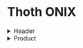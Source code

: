 # Thoth ONIX

<details>
  <summary>Header</summary>
  
  `Mandatory` `Composite`
    
  File information.
  
<details>
  <summary>Sender</summary>
  
  `Mandatory` `Composite`
  
  Information about the entity sending the file.
  
<details>
  <summary>SenderName</summary>
      
  `Mandatory`
  
  The name of the entity sending the file.
  
</details>

<details>
  <summary>EmailAddress</summary>

  `Mandatory`

  Email address of contact at sending entity.
  
</details>

</details>

<details>
  <summary>SentDateTime</summary>
    
  `Mandatory`
  
  Specifies the date and time when the file is being sent.

  YYYYMMDDThhmmss (Date e time) format recommended.
  
</details>

</details>

<details>
  <summary>Product</summary>
  
  `Mandatory` `Composite` `Repeatable`
  
  Information about the publication.

  Mandatory for each publication in the file; at least one `<Product>` tag should be included per file.
  
<details>
  <summary>RecordReference</summary>

  `Mandatory`

  Identify the information record which you send out about that product.

  **ISBN** recommended.
  
</details>

<details>
  <summary>NotificationType</summary>

  `Mandatory`

  Indicates the type of notification or update which you are sending

  Only code `03` (Notification confirmed on publication) currently available.

</details>

<details>
  <summary>ProductIdentifier</summary>

  `Mandatory` `Composite` `Repeatable`

  An identifier of the product.
    
<details>
  <summary>ProductIDType</summary>
  
  `Mandatory in composite`

  ONIX code specifying the Product Identifier type provided.

  Mandatory in each occurrence of the `<ProductIdentifier>` composite.

  Available codes:
  <table>
    <tr>
      <th>ONIX Code</th>
      <th>Description</th>
    </tr>
    <tr>
      <td>01</td>
      <td>Proprietary</td>
    </tr>
    <tr>
      <td>06</td>
      <td>DOI</td>
    </tr>
    <tr>
      <td>13</td>
      <td>LCCN</td>
    </tr>
    <tr>
      <td>15</td>
      <td>ISBN-13</td>
    </tr>
    <tr>
      <td>23</td>
      <td>OCLC</td>
    </tr>
  </table>
</details>

<details>
  <summary>IDTypeName</summary>
  
  `Optional`
  
  A name which identifies a proprietary identifier.
  
  Must be used when, and only when, the code in the `<ProductIDType>` element indicates a proprietary identifier (ONIX code 01).
  
</details>

<details>
  <summary>IDValue</summary>

  `Mandatory in composite`

  The identifier value of the type specified in the `<ProductIDType>` element.
  
  Mandatory in each occurrence of the `<ProductIdentifier>` composite.
  
</details>

</details>

<details>
  <summary>DescriptiveDetail</summary>

  `Mandatory` `Composite`

  Description of the form and content of a product.

  Mandatory in any `<Product>` record.
  
<details>
  <summary>ProductComposition</summary>

  `Mandatory` `Composite`

  ONIX code which indicates whether a product consists of a single item or multiple items. 
  
  Mandatory in an occurrence of `<DescriptiveDetail>` composite.

  Only `00` (Single-component retail product) currently available.
  
</details>

<details>
  <summary>ProductForm</summary>

  `Mandatory`

  Indicates the primary form of a product.

  Mandatory in an occurrence of `<DescriptiveDetail>` composite.

  Available codes:
  <table>
    <tr>
      <th>ONIX Code</th>
      <th>Description</th>
    </tr>
    <tr>
      <td>AN</td>
      <td>Downloadable and online audio file</td>
    </tr>
    <tr>
      <td>BB</td>
      <td>Hardback</td>
    </tr>
    <tr>
      <td>BC</td>
      <td>Paperback</td>
    </tr>
    <tr>
      <td>EB</td>
      <td>Digital download and online</td>
    </tr>
  </table>
  
</details>

<details>
  <summary>ProductFormDetail</summary>

  `Optional`

  Specifies the digital format.

  Mandatory when specifying a digital `<ProductForm>` (AN and EB).

  Available codes:

  **AN**
  <table>
    <tr>
      <th>ONIX Code</th>
      <th>Description</th>
    </tr>
    <tr>
      <td>A103</td>
      <td>MP3 format</td>
    </tr>
    <tr>
      <td>A104</td>
      <td>WAV format</td>
    </tr>
  </table>

  **EB**
  <table>
    <tr>
      <th>ONIX Code</th>
      <th>Description</th>
    </tr>
    <tr>
      <td>E100</td>
      <td>Other (use to Fiction Book)</td>
    </tr>
    <tr>
      <td>E101</td>
      <td>EPUB</td>
    </tr>
    <tr>
      <td>E104</td>
      <td>DOCX</td>
    </tr>
    <tr>
      <td>E105</td>
      <td>HTML</td>
    </tr>
    <tr>
      <td>E107</td>
      <td>PDF</td>
    </tr>
    <tr>
      <td>E113</td>
      <td>XHTML</td>
    </tr>
    <tr>
      <td>E116</td>
      <td>Amazon Kindle</td>
    </tr>
    <tr>
      <td>E127</td>
      <td>Mobipocket</td>
    </tr>
  </table>
  
</details>

<details>
  <summary>PrimaryContentType</summary>

  `Mandatory`

  Indicates the primary or only content type included in a product.

  Only code `10` (Text eye-readable) currently available.
  
</details>

<details>
  <summary>Measure</summary>

  `Optional` `Composite` `Repeteable`

  Identifies a measurement and its units, specifying the overall dimensions of a product, including packaging.

<details>
  <summary>MeasureType</summary>

  `Mandatory in composite`

  ONIX code indicating the dimension which is specified.
  
  Mandatory in each occurrence of the `<Measure>` composite.

  Available codes:
  <table>
    <tr>
      <th>ONIX Code</th>
      <th>Description</th>
    </tr>
    <tr>
      <td>01</td>
      <td>Height</td>
    </tr>
    <tr>
      <td>02</td>
      <td>Width</td>
    </tr>
    <tr>
      <td>03</td>
      <td>Thickness</td>
    </tr>
    <tr>
      <td>08</td>
      <td>Unit weight</td>
    </tr>
  </table>
  
</details>
<details>
  <summary>Measurement</summary>

  `Mandatory in composite`

  The value representing the `<MeasureType>` dimension in the units specified by `<MeasureUnitCode>`.

  Mandatory in each occurrence of the `<Measure>` composite.
  
</details>
<details>
  <summary>MeasureUnitCode</summary>

  `Mandatory in composite`

  Indicates the measure unit in which dimensions are given.
  
  Mandatory in each occurrence of the `<Measure>` composite.

  Available codes:

  **Height, Width and Thickness**
  <table>
    <tr>
      <th>Value</th>
      <th>Description</th>
    </tr>
    <tr>
      <td>cm</td>
      <td>Centimeters</td>
    </tr>
    <tr>
      <td>mm</td>
      <td>Millimeters</td>
    </tr>
    <tr>
      <td>in</td>
      <td>Inches (US)</td>
    </tr>
  </table>

  **Unit weight**
  <table>
    <tr>
      <th>Value</th>
      <th>Description</th>
    </tr>
    <tr>
      <td>gr</td>
      <td>Grams</td>
    </tr>
    <tr>
      <td>oz</td>
      <td>Ounces (US)</td>
    </tr>
  </table>
  
</details>

</details>

<details>
  <summary>EpubLicense</summary>
  
  `Optional` `Composite`
  
  Name or title of the license governing use of the product, and a link to the license terms in eye-readable or machine-readable form.
  
<details>
  <summary>EpubLicenseName</summary>

  `Mandatory in composite`

  The name or title of the license. 
  
  Mandatory in any `<EpubLicense>` composite.
  
</details>

<details>
  <summary>EpubLicenseExpression</summary>

  `Mandatory in composite` `Composite`

  Details a link to an expression of the license terms.
  
<details>
  <summary>EpubLicenseExpressionType</summary>

  `Mandatory in composite`

  ONIX code identifying the nature or format of the license expression specified.

  Only code `02` (Professional readable) currently available.
  
</details>

<details>
  <summary>EpubLicenseExpressionLink</summary>

  `Mandatory in composite`

  The URI for the license expression.
  
</details>

</details>
</details>
<details>
  <summary>TitleDetail</summary>
  
  `Mandatory` `Composite`

  Title of the product described in the record.
  
<details>
  
  <summary>TitleType</summary>
  
  `Mandatory in composite`

  ONIX code indicating the type of a title.
  
  Only code `02` (Distinctive title (book)) currently available.
  
</details>
<details>
  <summary>TitleElement</summary>

  `Mandatory in composite` `Composite`

  Group of elements representing the title element.
  
<details>
  <summary>TitleElementLevel</summary>

  `Mandatory in composite`

  ONIX code indicating the level of a title element.

  Only code `01` (Product) currently available.
  
</details>

<details>
  <summary>TitleText</summary>

  `Mandatory in composite`

  The text of a title element, excluding any subtitle.
  
</details>
<details>
  <summary>Subtitle</summary>

  `Optional`

  The text of a subtitle.
  
</details>

</details>

</details>

<details>
<summary>Contributor</summary>
<details>
<summary>SequenceNumber</summary>
</details>
<details>
<summary>ContributorRole</summary>
</details>
<details>
<summary>NameIdentifier</summary>
<details>
<summary>NameIDType</summary>
</details>
<details>
<summary>IDValue</summary>
</details>
</details>
<details>
<summary>PersonName</summary>
</details>
<details>
<summary>NamesBeforeKey</summary>
</details>
<details>
<summary>KeyNames</summary>
</details>
<details>
<summary>ProfessionalAffiliation</summary>
<details>
<summary>ProfessionalPosition</summary>
</details>
<details>
<summary>Affiliation</summary>
</details>
</details>
<details>
<summary>BiographicalNote</summary>
</details>
<details>
<summary>Website</summary>
<details>
<summary>WebsiteRole</summary>
</details>
<details>
<summary>WebsiteDescription</summary>
</details>
<details>
<summary>WebsiteLink</summary>
</details>
</details>
</details>
<details>
<summary>Edition</summary>
<details>
<summary>EditionNumber</summary>
</details>
</details>
<details>
<summary>Language</summary>
<details>
<summary>LanguageRole</summary>
</details>
<details>
<summary>LanguageCode</summary>
</details>
</details>
<details>
<summary>Extent</summary>
<details>
<summary>ExtentType</summary>
</details>
<details>
<summary>ExtentValue</summary>
</details>
<details>
<summary>ExtentUnit</summary>
</details>
</details>
<details>
<summary>IllustrationsNote</summary>
</details>
<details>
<summary>AncillaryContent</summary>
<details>
<summary>AncillaryContentType</summary>
</details>
<details>
<summary>AncillaryContentDescription</summary>
</details>
<details>
<summary>Number</summary>
</details>
</details>
<details>
<summary>Subject</summary>
<details>
<summary>MainSubject</summary>
</details>
<details>
<summary>SubjectSchemeIdentifier</summary>
</details>
<details>
<summary>SubjectHeadingText</summary>
</details>
<details>
<summary>SubjectCode</summary>
</details>
</details>
<details>
<summary>Audience</summary>
<details>
<summary>AudienceCodeType</summary>
</details>
<details>
<summary>AudienceCodeValue</summary>
</details>
</details>
</details>
<details>
<summary>CollateralDetail</summary>
<details>
<summary>TextContent</summary>
<details>
<summary>TextType</summary>
</details>
<details>
<summary>ContentAudience</summary>
</details>
<details>
<summary>Text</summary>
</details>
</details>
<details>
<summary>SupportingResource</summary>
<details>
<summary>ResourceContentType</summary>
</details>
<details>
<summary>ContentAudience</summary>
</details>
<details>
<summary>ResourceMode</summary>
</details>
<details>
<summary>ResourceFeature</summary>
<details>
<summary>ResourceFeatureType</summary>
</details>
<details>
<summary>FeatureNote</summary>
</details>
</details>
<details>
<summary>ResourceVersion</summary>
<details>
<summary>ResourceForm</summary>
</details>
<details>
<summary>ResourceLink</summary>
</details>
</details>
</details>
</details>
<details>
<summary>ContentDetail</summary>
<details>
<summary>ContentItem</summary>
<details>
<summary>LevelSequenceNumber</summary>
</details>
</details>
<details>
<summary>TextItem</summary>
<details>
<summary>TextItemType</summary>
</details>
<details>
<summary>TextItemIdentifier</summary>
<details>
<summary>TextItemIDType</summary>
</details>
<details>
<summary>IDValue</summary>
</details>
</details>
</details>
<details>
<summary>PageRun</summary>
<details>
<summary>FirstPageNumber</summary>
</details>
<details>
<summary>LastPageNumber</summary>
</details>
</details>
<details>
<summary>NumberOfPages</summary>
</details>
</details>
<details>
<summary>PublishingDetail</summary>
<details>
<summary>Imprint</summary>
<details>
<summary>ImprintName</summary>
<details>
<summary>ImprintIdentifier</summary>
<details>
<summary>ImprintIDType</summary>
</details>
<details>
<summary>IDTypeName</summary>
</details>
<details>
<summary>IDValue</summary>
</details>
</details>
</details>
</details>
<details>
<summary>Publisher</summary>
<details>
<summary>PublishingRole</summary>
</details>
<details>
<summary>PublisherIdentifier</summary>
<details>
<summary>PublisherIDType</summary>
</details>
<details>
<summary>IDValue</summary>
</details>
</details>
<details>
<summary>PublisherName</summary>
</details>
<details>
<summary>Website</summary>
<details>
<summary>WebsiteRole</summary>
</details>
<details>
<summary>WebsiteDescription</summary>
</details>
<details>
<summary>WebsiteLink</summary>
</details>
</details>
<details>
<summary>Funding</summary>
<details>
<summary>FundingIdentifier</summary>
<details>
<summary>FundingIDType</summary>
</details>
<details>
<summary>IDTypeName</summary>
</details>
<details>
<summary>IDValue</summary>
</details>
</details>
</details>
</details>
<details>
<summary>CityOfPublication</summary>
</details>
<details>
<summary>PublishingStatus</summary>
</details>
<details>
<summary>PublishingDate</summary>
<details>
<summary>PublishingDateRole</summary>
</details>
<details>
<summary>Date</summary>
</details>
</details>
<details>
<summary>CopyrightStatement</summary>
<details>
<summary>CopyrightOwner</summary>
<details>
<summary>PersonName</summary>
</details>
</details>
</details>
<details>
<summary>SalesRights</summary>
<details>
<summary>SalesRightsType</summary>
</details>
<details>
<summary>Territory</summary>
<details>
<summary>RegionsIncluded</summary>
</details>
</details>
</details>
</details>
<details>
<summary>RelatedMaterial</summary>
<details>
<summary>RelatedWork</summary>
<details>
<summary>WorkRelationCode</summary>
</details>
<details>
<summary>WorkIdentifier</summary>
<details>
<summary>WorkIDType</summary>
</details>
<details>
<summary>IDValue</summary>
</details>
</details>
</details>
<details>
<summary>RelatedProduct</summary>
<details>
<summary>ProductRelationCode</summary>
</details>
<details>
<summary>ProductIdentifier</summary>
<details>
<summary>ProductIDType</summary>
</details>
<details>
<summary>IDTypeName</summary>
</details>
<details>
<summary>IDValue</summary>
</details>
</details>
</details>
</details>
<details>
<summary>ProductSupply</summary>
<details>
<summary>Market</summary>
<details>
<summary>Territory</summary>
<details>
<summary>RegionsIncluded</summary>
</details>
</details>
</details>
<details>
<summary>SupplyDetail</summary>
<details>
<summary>Supplier</summary>
<details>
<summary>SupplierRole</summary>
</details>
<details>
<summary>SupplierName</summary>
</details>
<details>
<summary>Website</summary>
<details>
<summary>WebsiteRole</summary>
</details>
<details>
<summary>WebsiteDescription</summary>
</details>
<details>
<summary>WebsiteLink</summary>
</details>
</details>
</details>
<details>
<summary>ProductAvailability</summary>
</details>
<details>
<summary>SupplyDate</summary>
<details>
<summary>SupplyDateRole</summary>
</details>
</details>
<details>
<summary>UnpricedItemType</summary>
</details>
<details>
<summary>Price</summary>
<details>
<summary>PriceType</summary>
</details>
<details>
<summary>PriceAmount</summary>
</details>
<details>
<summary>CurrencyCode</summary>
</details>
<details>
<summary>Territory</summary>
<details>
<summary>RegionsIncluded</summary>
</details>
</details>
</details>
</details>
</details>
</details>
